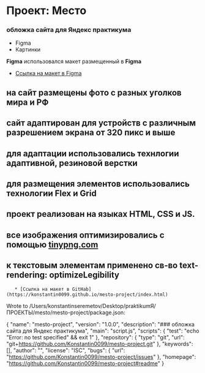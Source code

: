 # Проект: Место

###  обложка сайта для Яндекс практикума

* Figma
* Картинки

**Figma**
использовался макет размещенный в **Figma** 
* [Ссылка на макет в Figma](https://www.figma.com/file/2cn9N9jSkmxD84oJik7xL7/JavaScript.-Sprint-4?node-id=0%3A1)

 ## на сайт размещены фото с разных уголков мира и РФ
 ## сайт адаптирован для устройств с различным разрешением экрана от 320 пикс и выше 
 ## для адаптации использовались технлогии адаптивной, резиновой верстки
 ## для размещения элементов использовались технологии Flex и Grid
 ## проект реализован на языках HTML, CSS и JS.
 ## все изображения оптимизировались с помощью [tinypng.com](https://tinypng.com/)
 ## к текстовым элементам применено св-во text-rendering: optimizeLegibility
       * [Ссылка на макет в GitHab](https://konstantin0099.github.io/mesto-project/index.html)
   

   Wrote to /Users/konstantinseremetov/Desktop/praktikumЯ/ПРОЕКТЫ/mesto/mesto-project/package.json:

{
  "name": "mesto-project",
  "version": "1.0.0",
  "description": "###  обложка сайта для Яндекс практикума",
  "main": "script.js",
  "scripts": {
    "test": "echo \"Error: no test specified\" && exit 1"
  },
  "repository": {
    "type": "git",
    "url": "git+https://github.com/Konstantin0099/mesto-project.git"
  },
  "keywords": [],
  "author": "",
  "license": "ISC",
  "bugs": {
    "url": "https://github.com/Konstantin0099/mesto-project/issues"
  },
  "homepage": "https://github.com/Konstantin0099/mesto-project#readme"
}

